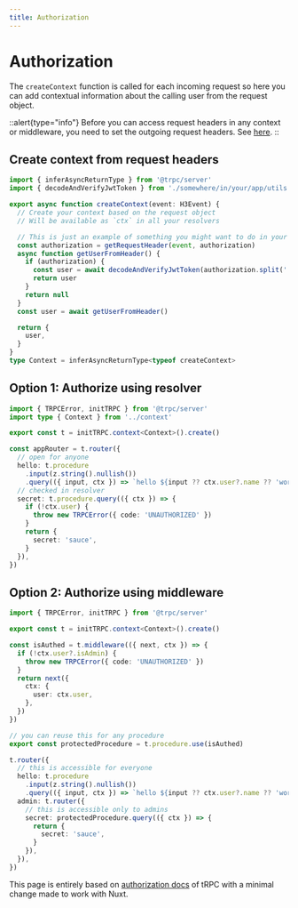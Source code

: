 ```yaml
---
title: Authorization
---
```


# Authorization

The `createContext` function is called for each incoming request so here you can add contextual information about the calling user from the request object.

::alert{type="info"}
Before you can access request headers in any context or middleware, you need to set the outgoing request headers. See [here](/get-started/tips/headers).
::

## Create context from request headers

```ts [server/trpc/context.ts]
import { inferAsyncReturnType } from '@trpc/server'
import { decodeAndVerifyJwtToken } from './somewhere/in/your/app/utils'

export async function createContext(event: H3Event) {
  // Create your context based on the request object
  // Will be available as `ctx` in all your resolvers

  // This is just an example of something you might want to do in your ctx fn
  const authorization = getRequestHeader(event, authorization)
  async function getUserFromHeader() {
    if (authorization) {
      const user = await decodeAndVerifyJwtToken(authorization.split(' ')[1])
      return user
    }
    return null
  }
  const user = await getUserFromHeader()

  return {
    user,
  }
}
type Context = inferAsyncReturnType<typeof createContext>
```

## Option 1: Authorize using resolver

```ts
import { TRPCError, initTRPC } from '@trpc/server'
import type { Context } from '../context'

export const t = initTRPC.context<Context>().create()

const appRouter = t.router({
  // open for anyone
  hello: t.procedure
    .input(z.string().nullish())
    .query(({ input, ctx }) => `hello ${input ?? ctx.user?.name ?? 'world'}`),
  // checked in resolver
  secret: t.procedure.query(({ ctx }) => {
    if (!ctx.user) {
      throw new TRPCError({ code: 'UNAUTHORIZED' })
    }
    return {
      secret: 'sauce',
    }
  }),
})
```

## Option 2: Authorize using middleware

```ts
import { TRPCError, initTRPC } from '@trpc/server'

export const t = initTRPC.context<Context>().create()

const isAuthed = t.middleware(({ next, ctx }) => {
  if (!ctx.user?.isAdmin) {
    throw new TRPCError({ code: 'UNAUTHORIZED' })
  }
  return next({
    ctx: {
      user: ctx.user,
    },
  })
})

// you can reuse this for any procedure
export const protectedProcedure = t.procedure.use(isAuthed)

t.router({
  // this is accessible for everyone
  hello: t.procedure
    .input(z.string().nullish())
    .query(({ input, ctx }) => `hello ${input ?? ctx.user?.name ?? 'world'}`),
  admin: t.router({
    // this is accessible only to admins
    secret: protectedProcedure.query(({ ctx }) => {
      return {
        secret: 'sauce',
      }
    }),
  }),
})
```

This page is entirely based on [authorization docs](https://trpc.io/docs/v10/authorization) of tRPC with a minimal change made to work with Nuxt.
